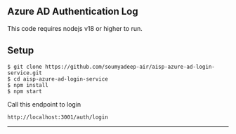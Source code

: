 Azure AD Authentication Log
---
This code requires nodejs v18 or higher to run.
## Setup
```console
$ git clone https://github.com/soumyadeep-air/aisp-azure-ad-login-service.git
$ cd aisp-azure-ad-login-service
$ npm install
$ npm start
```

Call this endpoint to login
```console
http://localhost:3001/auth/login
```
---
